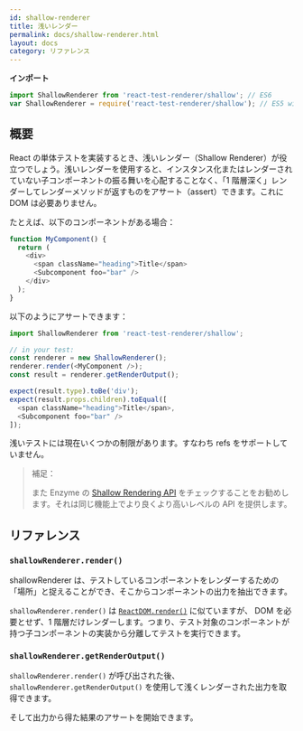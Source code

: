 ```yaml
---
id: shallow-renderer
title: 浅いレンダー
permalink: docs/shallow-renderer.html
layout: docs
category: リファレンス
---
```


**インポート**

```javascript
import ShallowRenderer from 'react-test-renderer/shallow'; // ES6
var ShallowRenderer = require('react-test-renderer/shallow'); // ES5 with npm
```

## 概要

React の単体テストを実装するとき、浅いレンダー（Shallow Renderer）が役立つでしょう。浅いレンダーを使用すると、インスタンス化またはレンダーされていない子コンポーネントの振る舞いを心配することなく、「1 階層深く」レンダーしてレンダーメソッドが返すものをアサート（assert）できます。これに DOM は必要ありません。

たとえば、以下のコンポーネントがある場合：

```javascript
function MyComponent() {
  return (
    <div>
      <span className="heading">Title</span>
      <Subcomponent foo="bar" />
    </div>
  );
}
```

以下のようにアサートできます：

```javascript
import ShallowRenderer from 'react-test-renderer/shallow';

// in your test:
const renderer = new ShallowRenderer();
renderer.render(<MyComponent />);
const result = renderer.getRenderOutput();

expect(result.type).toBe('div');
expect(result.props.children).toEqual([
  <span className="heading">Title</span>,
  <Subcomponent foo="bar" />
]);
```

浅いテストには現在いくつかの制限があります。すなわち refs をサポートしていません。

> 補足：
>
> また Enzyme の [Shallow Rendering API](http://airbnb.io/enzyme/docs/api/shallow.html) をチェックすることをお勧めします。それは同じ機能上でより良くより高いレベルの API を提供します。

## リファレンス

### `shallowRenderer.render()`

shallowRenderer は、テストしているコンポーネントをレンダーするための「場所」と捉えることができ、そこからコンポーネントの出力を抽出できます。

`shallowRenderer.render()` は [`ReactDOM.render()`](/docs/react-dom.html#render) に似ていますが、 DOM を必要とせず、1 階層だけレンダーします。つまり、テスト対象のコンポーネントが持つ子コンポーネントの実装から分離してテストを実行できます。

### `shallowRenderer.getRenderOutput()`

`shallowRenderer.render()` が呼び出された後、 `shallowRenderer.getRenderOutput()` を使用して浅くレンダーされた出力を取得できます。

そして出力から得た結果のアサートを開始できます。
